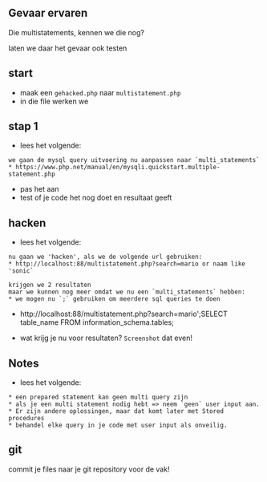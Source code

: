 ## Gevaar ervaren

Die multistatements, kennen we die nog?

laten we daar het gevaar ook testen


## start

- maak een `gehacked.php` naar `multistatement.php`
- in die file werken we

## stap 1

- lees het volgende:
```
we gaan de mysql query uitvoering nu aanpassen naar `multi_statements`
* https://www.php.net/manual/en/mysqli.quickstart.multiple-statement.php
```
- pas het aan
- test of je code het nog doet en resultaat geeft

## hacken

- lees het volgende:
```
nu gaan we 'hacken', als we de volgende url gebruiken:
* http://localhost:88/multistatement.php?search=mario or naam like 'sonic`

krijgen we 2 resultaten
maar we kunnen nog meer omdat we nu een `multi_statements` hebben:
* we mogen nu `;` gebruiken om meerdere sql queries te doen 
```

- http://localhost:88/multistatement.php?search=mario';SELECT table_name FROM information_schema.tables;

- wat krijg je nu voor resultaten? `Screenshot` dat even!


## Notes

- lees het volgende:
```
* een prepared statement kan geen multi query zijn
* als je een multi statement nodig hebt => neem `geen` user input aan. 
* Er zijn andere oplossingen, maar dat komt later met Stored procedures
* behandel elke query in je code met user input als onveilig.
```

## git

commit je files naar je git repository voor de vak!